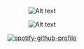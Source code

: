 
<div align="center">



<div align="center">

![Alt text](https://i.postimg.cc/HL7YZ11n/5a4db1d56f75fad4f8814ba9ecbe0721.jpg)
  
![Alt text](https://i.postimg.cc/bJ99tMJV/IMG-20250417-210115.jpg)



[![spotify-github-profile](https://spotify-github-profile.kittinanx.com/api/view?uid=314wofu4etpnb4n3jgtgwk5l4bqi&cover_image=true&theme=novatorem&show_offline=false&background_color=121212&interchange=true&bar_color=ffffff&bar_color_cover=false)](https://github.com/kittinan/spotify-github-profile)

<div align="center">
